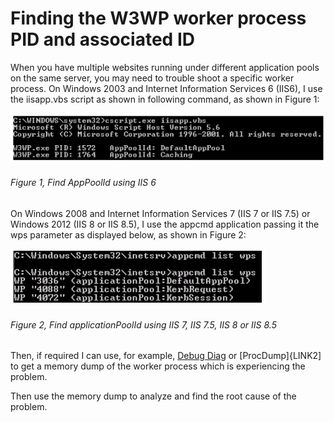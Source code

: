 # Finding the W3WP worker process PID and associated ID

When you have multiple websites running under different application pools on the same server, you may need to trouble shoot a specific worker process.
On Windows 2003 and Internet Information Services 6 (IIS6), I use the iisapp.vbs script as shown in following command, as shown in Figure 1:

![Find AppPoolId using IIS 6][FIGURE1]
###### Figure 1, Find AppPoolId using IIS 6

On Windows 2008 and Internet Information Services 7 (IIS 7 or IIS 7.5) or Windows 2012 (IIS 8 or IIS 8.5), I use the appcmd application passing it the wps parameter as displayed below, as shown in Figure 2:

![Find applicationPoolId using IIS 7, IIS 7.5, IIS 8 or IIS 8.5][FIGURE2]
###### Figure 2, Find applicationPoolId using IIS 7, IIS 7.5, IIS 8 or IIS 8.5

Then, if required I can use, for example, [Debug Diag][LINK1] or [ProcDump]{LINK2] to get a memory dump of the worker process which is experiencing the problem.

Then use the memory dump to analyze and find the root cause of the problem.

[FIGURE1]: ../images/2011/msdn-0037.png "Figure 1, Find AppPoolId using IIS 6"
[FIGURE2]: ../images/2011/msdn-0038.png "Figure 2, Find applicationPoolId using IIS 7, IIS 7.5, IIS 8 or IIS 8.5"

[LINK1]: http://www.microsoft.com/download/en/details.aspx?displaylang=en&id=24370
[LINK2]: http://technet.microsoft.com/en-us/sysinternals/dd996900
